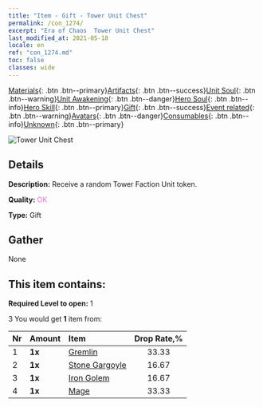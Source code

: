 ```yaml
---
title: "Item - Gift - Tower Unit Chest"
permalink: /con_1274/
excerpt: "Era of Chaos  Tower Unit Chest"
last_modified_at: 2021-05-18
locale: en
ref: "con_1274.md"
toc: false
classes: wide
---
```

 [Materials](/Items/){: .btn .btn--primary}[Artifacts](/Items/Artifacts/){: .btn .btn--success}[Unit Soul](/Items/UnitSoul/){: .btn .btn--warning}[Unit Awakening](/Items/UnitAwakening/){: .btn .btn--danger}[Hero Soul](/Items/HeroSoul/){: .btn .btn--info}[Hero Skill](/Items/HeroSkill/){: .btn .btn--primary}[Gift](/Items/Gift/){: .btn .btn--success}[Event related](/Items/Events/){: .btn .btn--warning}[Avatars](/Items/Avatars/){: .btn .btn--danger}[Consumables](/Items/Consumables/){: .btn .btn--info}[Unknown](/Items/Unknown/){: .btn .btn--primary}

 ![Tower Unit Chest](/images/t/i_904006.png)

## Details
 **Description:** Receive a random Tower Faction Unit token.

 **Quality:** <span style="color: #DA70D6">OK</span>

 **Type:** Gift

## Gather

  None

## This item contains:

 **Required Level to open:** 1

 3 You would get **1** item  from:

  | Nr | Amount |     Item    | Drop Rate,% |
  |:---|:-------|:------------|:---------:|
  | 1 |  **1x** | [Gremlin](/Items/unt_235/) | 33.33 | 
  | 2 |  **1x** | [Stone Gargoyle](/Items/unt_236/) | 16.67 | 
  | 3 |  **1x** | [Iron Golem](/Items/unt_237/) | 16.67 | 
  | 4 |  **1x** | [Mage](/Items/unt_238/) | 33.33 | 
